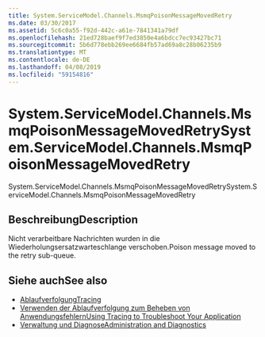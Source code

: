 ```yaml
---
title: System.ServiceModel.Channels.MsmqPoisonMessageMovedRetry
ms.date: 03/30/2017
ms.assetid: 5c6c0a55-f92d-442c-a61e-7841341a79df
ms.openlocfilehash: 21ed728baef9f7ed3850e4a6bdcc7ec93427bc71
ms.sourcegitcommit: 5b6d778ebb269ee6684fb57ad69a8c28b06235b9
ms.translationtype: MT
ms.contentlocale: de-DE
ms.lasthandoff: 04/08/2019
ms.locfileid: "59154816"
---
```

# <a name="systemservicemodelchannelsmsmqpoisonmessagemovedretry"></a><span data-ttu-id="88829-102">System.ServiceModel.Channels.MsmqPoisonMessageMovedRetry</span><span class="sxs-lookup"><span data-stu-id="88829-102">System.ServiceModel.Channels.MsmqPoisonMessageMovedRetry</span></span>
<span data-ttu-id="88829-103">System.ServiceModel.Channels.MsmqPoisonMessageMovedRetry</span><span class="sxs-lookup"><span data-stu-id="88829-103">System.ServiceModel.Channels.MsmqPoisonMessageMovedRetry</span></span>  
  
## <a name="description"></a><span data-ttu-id="88829-104">Beschreibung</span><span class="sxs-lookup"><span data-stu-id="88829-104">Description</span></span>  
 <span data-ttu-id="88829-105">Nicht verarbeitbare Nachrichten wurden in die Wiederholungsersatzwarteschlange verschoben.</span><span class="sxs-lookup"><span data-stu-id="88829-105">Poison message moved to the retry sub-queue.</span></span>  
  
## <a name="see-also"></a><span data-ttu-id="88829-106">Siehe auch</span><span class="sxs-lookup"><span data-stu-id="88829-106">See also</span></span>

- [<span data-ttu-id="88829-107">Ablaufverfolgung</span><span class="sxs-lookup"><span data-stu-id="88829-107">Tracing</span></span>](../../../../../docs/framework/wcf/diagnostics/tracing/index.md)
- [<span data-ttu-id="88829-108">Verwenden der Ablaufverfolgung zum Beheben von Anwendungsfehlern</span><span class="sxs-lookup"><span data-stu-id="88829-108">Using Tracing to Troubleshoot Your Application</span></span>](../../../../../docs/framework/wcf/diagnostics/tracing/using-tracing-to-troubleshoot-your-application.md)
- [<span data-ttu-id="88829-109">Verwaltung und Diagnose</span><span class="sxs-lookup"><span data-stu-id="88829-109">Administration and Diagnostics</span></span>](../../../../../docs/framework/wcf/diagnostics/index.md)
